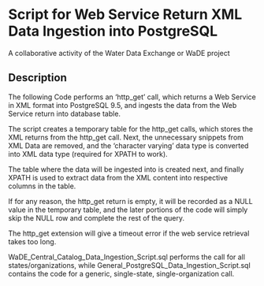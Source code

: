 # Script for Web Service Return XML Data Ingestion into PostgreSQL
A collaborative activity of the Water Data Exchange or WaDE project


Description
----------

The following Code performs an ‘http_get’ call, which returns a Web Service in XML format into PostgreSQL 9.5, and ingests the data from the Web Service return into database table.

The script creates a temporary table for the http_get calls, which stores the XML returns from the http_get call. 
Next, the unnecessary snippets from XML Data are removed, and the ‘character varying’ data type is converted into XML data type (required for XPATH to work). 

The table where the data will be ingested into is created next, and finally XPATH is used to extract data from the XML content into respective columns in the table. 

If for any reason, the http_get return is empty, it will be recorded as a NULL value in the temporary table, and the later portions of the code will simply skip the NULL row and complete the rest of the query.

The http_get extension will give a timeout error if the web service retrieval takes too long.

WaDE_Central_Catalog_Data_Ingestion_Script.sql performs the call for all states/organizations, while General_PostgreSQL_Data_Ingestion_Script.sql contains the code for a generic, single-state, single-organization call.
